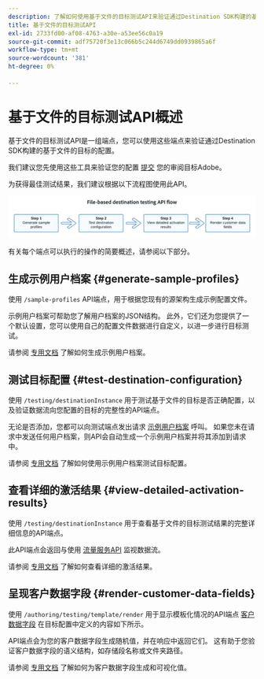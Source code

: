 ```yaml
---
description: 了解如何使用基于文件的目标测试API来验证通过Destination SDK构建的基于文件的目标的配置。
title: 基于文件的目标测试API
exl-id: 2733fd00-af08-4763-a30e-a53ee56c0a19
source-git-commit: adf75720f3e13c066b5c244d6749dd0939865a6f
workflow-type: tm+mt
source-wordcount: '381'
ht-degree: 0%

---
```



# 基于文件的目标测试API概述

基于文件的目标测试API是一组端点，您可以使用这些端点来验证通过Destination SDK构建的基于文件的目标的配置。

我们建议您先使用这些工具来验证您的配置 [提交](../../guides/submit-destination.md) 您的审阅目标Adobe。

为获得最佳测试结果，我们建议根据以下流程图使用此API。

![显示推荐目标测试流程的图表](../../assets/testing-api/batch-destinations/file-based-testing-flow.png)

有关每个端点可以执行的操作的简要概述，请参阅以下部分。

## 生成示例用户档案 {#generate-sample-profiles}

使用 `/sample-profiles` API端点，用于根据您现有的源架构生成示例配置文件。

示例用户档案可帮助您了解用户档案的JSON结构。 此外，它们还为您提供了一个默认设置，您可以使用自己的配置文件数据进行自定义，以进一步进行目标测试。

请参阅 [专用文档](file-based-sample-profile-generation-api.md) 了解如何生成示例用户档案。

## 测试目标配置 {#test-destination-configuration}

使用 `/testing/destinationInstance` 用于测试基于文件的目标是否正确配置，以及验证数据流向您配置的目标的完整性的API端点。

无论是否添加，您都可以向测试端点发出请求 [示例用户档案](file-based-sample-profile-generation-api.md) 呼叫。 如果您未在请求中发送任何用户档案，则API会自动生成一个示例用户档案并将其添加到请求中。

请参阅 [专用文档](file-based-destination-testing-api.md) 了解如何使用示例用户档案测试目标配置。

## 查看详细的激活结果 {#view-detailed-activation-results}

使用 `/testing/destinationInstance` 用于查看基于文件的目标测试结果的完整详细信息的API端点。

此API端点会返回与使用 [流量服务API](../../../api/update-destination-dataflows.md) 监视数据流。

请参阅 [专用文档](file-based-destination-results-api.md) 了解如何查看详细的激活结果。

## 呈现客户数据字段 {#render-customer-data-fields}

使用 `/authoring/testing/template/render` 用于显示模板化情况的API端点 [客户数据字段](../../functionality/destination-configuration/customer-data-fields.md) 在目标配置中定义的内容如下所示。

API端点会为您的客户数据字段生成随机值，并在响应中返回它们。 这有助于您验证客户数据字段的语义结构，如存储段名称或文件夹路径。

请参阅 [专用文档](file-based-render-template-api.md) 了解如何为客户数据字段生成和可视化值。
